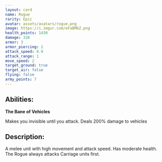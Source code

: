 ```yaml
---
layout: card
name: Rogue
rarity: Epic
avatar: assets/avatars/rogue.png
image: https://i.imgur.com/eFaBMbZ.png
health_points: 1430
damage: 328
armor: 3
armor_piercing: 2
attack_speed: 0.9
attack_range: 1
move_speed: 2
target_ground: true
target_air: false
flying: false
army_points: 7
---
```


## Abilities:

**The Bane of Vehicles**

Makes you invisible until you attack. Deals 200% damage to vehicles

## Description:

A melee unit with high movement and attack speed. Has moderate health. The Rogue always attacks Carriage units first.